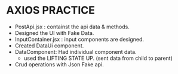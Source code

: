 # AXIOS PRACTICE
- PostApi.jsx : containst the api data & methods. 
- Designed the UI with Fake Data. 
- InputContainer.jsx : input components are designed. 
- Created DataUi component. 
- DataComponent: Had individual component data.
    - used the LIFTING STATE UP. (sent data from child to parent)
- Crud operations with Json Fake api. 